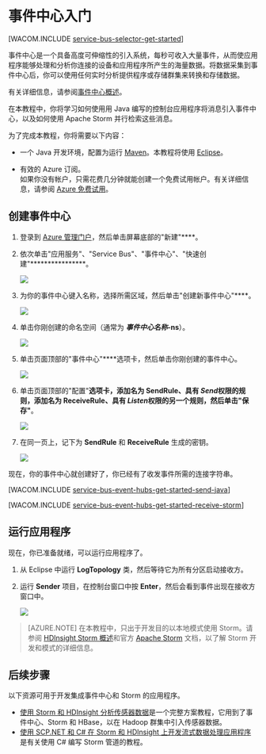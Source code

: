 <properties pageTitle="事件中心入门" metaKeywords="Azure Service Bus, Event Hub, getting started Event Hubs" description="遵循本教程开始使用 Azure 事件中心，以通过 Java 发送事件，并在 Apache Storm 群集中接收事件" metaCanonical="" services="" documentationCenter="" title="Get Started with Event Hubs" authors="elioda" solutions="" manager="timlt" editor="" />
<tags ms.service=""
    ms.date="01/13/2015"
    wacn.date="04/11/2015"
    />


# <a name="getting-started"> </a>事件中心入门

[WACOM.INCLUDE [service-bus-selector-get-started](../includes/service-bus-selector-get-started.md)]

事件中心是一个具备高度可伸缩性的引入系统，每秒可收入大量事件，从而使应用程序能够处理和分析你连接的设备和应用程序所产生的海量数据。将数据采集到事件中心后，你可以使用任何实时分析提供程序或存储群集来转换和存储数据。

有关详细信息，请参阅[事件中心概述]。

在本教程中，你将学习如何使用用 Java 编写的控制台应用程序将消息引入事件中心，以及如何使用 Apache Storm 并行检索这些消息。

为了完成本教程，你将需要以下内容：

+ 一个 Java 开发环境，配置为运行 [Maven](http://maven.apache.org/)。本教程将使用 [Eclipse](https://www.eclipse.org/)。

+ 有效的 Azure 订阅。 <br/>如果你没有帐户，只需花费几分钟就能创建一个免费试用帐户。有关详细信息，请参阅 <a href="http://www.windowsazure.cn/pricing/1rmb-trial/" target="_blank">Azure 免费试用</a>。

## 创建事件中心

1. 登录到 [Azure 管理门户]，然后单击屏幕底部的"新建"****。

2. 依次单击"应用服务"、"Service Bus"、"事件中心"、"快速创建"****************。

   	![][1]

3. 为你的事件中心键入名称，选择所需区域，然后单击"创建新事件中心"****。

   	![][2]

4. 单击你刚创建的命名空间（通常为 ***事件中心名称*-ns**）。

   	![][3]

5. 单击页面顶部的"事件中心"****选项卡，然后单击你刚创建的事件中心。

   	![][4]

6. 单击页面顶部的"配置"****选项卡，添加名为 **SendRule**、具有 *Send*权限的规则，添加名为 **ReceiveRule**、具有 *Listen*权限的另一个规则，然后单击"保存"****。

   	![][5]

7. 在同一页上，记下为 **SendRule** 和 **ReceiveRule** 生成的密钥。

   	![][6c]

现在，你的事件中心就创建好了，你已经有了收发事件所需的连接字符串。

[WACOM.INCLUDE [service-bus-event-hubs-get-started-send-java](../includes/service-bus-event-hubs-get-started-send-java.md)]


[WACOM.INCLUDE [service-bus-event-hubs-get-started-receive-storm](../includes/service-bus-event-hubs-get-started-receive-storm.md)]

## 运行应用程序

现在，你已准备就绪，可以运行应用程序了。

1.	从 Eclipse 中运行 **LogTopology** 类，然后等待它为所有分区启动接收方。

2.	运行 **Sender** 项目，在控制台窗口中按 **Enter**，然后会看到事件出现在接收方窗口中。

   	![][22]

> [AZURE.NOTE] 在本教程中，只出于开发目的以本地模式使用 Storm。请参阅 [HDInsight Storm 概述]和官方 [Apache Storm] 文档，以了解 Storm 开发和模式的详细信息。

## 后续步骤
以下资源可用于开发集成事件中心和 Storm 的应用程序。

- [使用 Storm 和 HDInsight 分析传感器数据]是一个完整方案教程，它用到了事件中心、Storm 和 HBase，以在 Hadoop 群集中引入传感器数据。
- [使用 SCP.NET 和 C# 在 Storm 和 HDInsight 上开发流式数据处理应用程序]是有关使用 C# 编写 Storm 管道的教程。

<!-- Images. -->
[1]: ./media/service-bus-event-hubs-getstarted/create-event-hub1.png
[2]: ./media/service-bus-event-hubs-getstarted/create-event-hub2.png
[3]: ./media/service-bus-event-hubs-getstarted/create-event-hub3.png
[4]: ./media/service-bus-event-hubs-getstarted/create-event-hub4.png
[5]: ./media/service-bus-event-hubs-getstarted/create-event-hub5.png
[6]: ./media/service-bus-event-hubs-getstarted/create-event-hub6.png
[6c]: ./media/service-bus-event-hubs-getstarted/create-event-hub6c.png

[22]: ./media/service-bus-event-hubs-getstarted/receive-storm2.png

<!-- Links -->
[Azure 管理门户]: https://manage.windowsazure.cn/
[事件处理器主机]: https://www.nuget.org/packages/Microsoft.Azure.ServiceBus.EventProcessorHost
[事件中心概述]: http://msdn.microsoft.com/zh-cn/library/azure/dn836025.aspx

[Apache Storm]: https://storm.incubator.apache.org
[HDInsight Storm 概述]: /zh-cn/documentation/articles/hdinsight-storm-overview/
[使用 Storm 和 HDInsight 分析传感器数据]: /zh-cn/documentation/articles/hdinsight-storm-sensor-data-analysis/
[使用 SCP.NET 和 C# 在 Storm 和 HDInsight 上开发流式数据处理应用程序]: /zh-cn/documentation/articles/hdinsight-hadoop-storm-scpdotnet-csharp-develop-streaming-data-processing-application/
